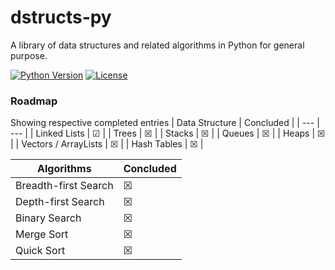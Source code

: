 # dstructs-py
A library of data structures and related algorithms in Python for general purpose.

[![Python Version](https://img.shields.io/badge/Python-3.10-green.svg)](https://www.python.org/downloads/release/python-3104/)
[![License](https://img.shields.io/badge/license-MIT-blue.svg)](https://github.com/Nidnogg/dstructs-py/blob/main/LICENSE)

### Roadmap
Showing respective completed entries
| Data Structure | Concluded |
| --- | --- |
| Linked Lists | &#x2611; | 
| Trees | &#9746; |
| Stacks | &#x2612; |
| Queues | &#x2612; | 
| Heaps | &#x2612; | 
| Vectors / ArrayLists | &#x2612; |
| Hash Tables | &#x2612; |

| Algorithms | Concluded |
| --- | --- |
| Breadth-first Search | &#x2612; | 
| Depth-first Search | &#x2612; |
| Binary Search | &#x2612; |
| Merge Sort | &#x2612; | 
| Quick Sort | &#x2612; | 

